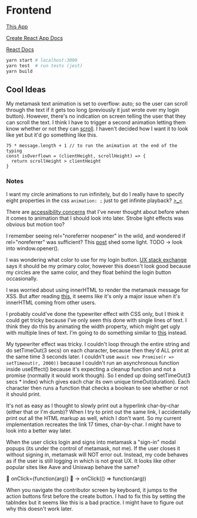 # Frontend

[This App](https://github.com/Chris56974/Pethreon)

[Create React App Docs](https://facebook.github.io/create-react-app/docs/getting-started)

[React Docs](https://reactjs.org/)

```bash
yarn start # localhost:3000
yarn test  # run tests (jest)
yarn build  
```

## Cool Ideas

My metamask text animation is set to overflow: auto; so the user can scroll through the text if it gets too long (previously it just wrote over my login button). However, there's no indication on screen telling the user that they can scroll the text. I think I have to trigger a second animation letting them know whether or not they can [scroll](https://stackoverflow.com/questions/9333379). I haven't decided how I want it to look like yet but it'd go something like this.

```tsx
75 * message.length + 1 // to run the animation at the end of the typing
const isOverflown = (clientHeight, scrollHeight) => {
  return scrollHeight > clientHeight 
}
```

### Notes

I want my circle animations to run infinitely, but do I really have to specify eight properties in the css `animation: ;` just to get infinite playback? [>_<](https://youtu.be/AbnWq7F9o20?t=11)

There are [accessibility concerns](https://developer.mozilla.org/en-US/docs/Web/CSS/animation#accessibility_concerns) that I've never thought about before when it comes to animation that I should look into later. Strobe light effects was obvious but motion too?

I remember seeing rel="noreferrer noopener" in the wild, and wondered if rel="noreferrer" was sufficient? This [post](https://stackoverflow.com/questions/57628890) shed some light. TODO -> look into window.opener().

I was wondering what color to use for my login button. [UX stack exchange](https://ux.stackexchange.com/questions/104224) says it should be my primary color, however this doesn't look good because my circles are the same color, and they float behind the login button occasionally.

I was worried about using innerHTML to render the metamask message for XSS. But after reading [this](https://www.reddit.com/r/learnjavascript/comments/9502x5/is_innerhtml_still_considered_bad/), it seems like it's only a major issue when it's innerHTML coming from other users.

I probably could've done the typewriter effect with CSS only, but I think it could get tricky because I've only seen this done with single lines of text. I think they do this by animating the width property, which might get ugly with multiple lines of text. I'm going to do something similar to [this](https://www.w3schools.com/howto/howto_js_typewriter.asp) instead.

My typewriter effect was tricky. I couldn't loop through the entire string and do setTimeOut(3 secs) on each character, because then they'd ALL print at the same time 3 seconds later. I couldn't use `await new Promise(r => setTimeout(r, 2000))` because I couldn't run an asynchronous function inside useEffect() because it's expecting a cleanup function and not a promise (normally it would work though). So I ended up doing setTimeOut(3 secs * index) which gives each char its own unique timeOut(duration). Each character then runs a function that checks a boolean to see whether or not it should print.

It's not as easy as I thought to slowly print out a hyperlink char-by-char (either that or I'm dumb)? When I try to print out the same link, I accidentally print out all the HTML markup as well, which I don't want. So my current implementation recreates the link 17 times, char-by-char. I might have to look into a better way later.

When the user clicks login and signs into metamask a "sign-in" modal popups (its under the control of metamask, not me). If the user closes it without signing in, metamask will NOT error out. Instead, my code behaves as if the user is still logging in which is not great UX. It looks like other popular sites like Aave and Uniswap behave the same?

🙅 onClick={function(arg)} 🙅 -> onClick(() => function(arg))

When you navigate the contributor screen by keyboard, it jumps to the action buttons first before the create button. I had to fix this by setting the tabIndex but it seems like this is a bad practice. I might have to figure out why this doesn't work later.
